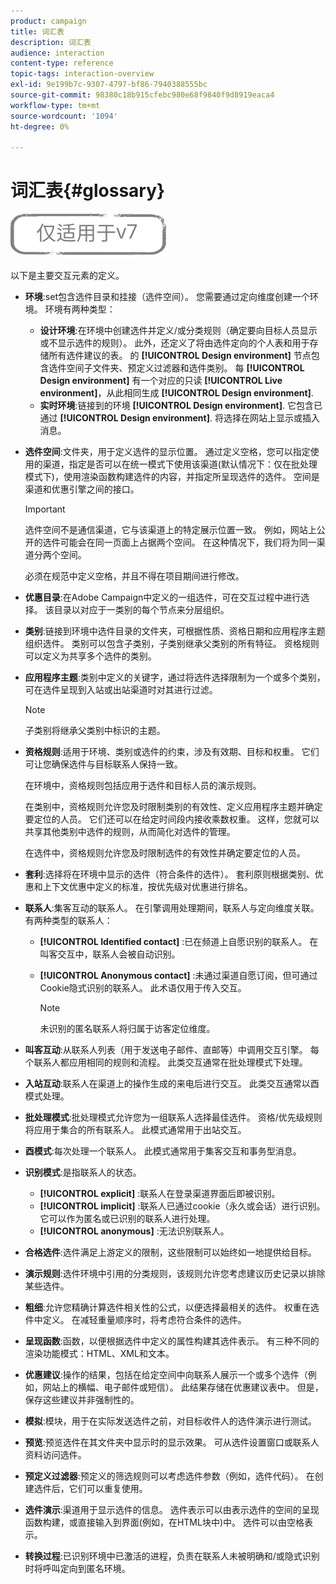 ```yaml
---
product: campaign
title: 词汇表
description: 词汇表
audience: interaction
content-type: reference
topic-tags: interaction-overview
exl-id: 9e199b7c-9307-4797-bf86-7940388555bc
source-git-commit: 98380c18b915cfebc980e68f9840f9d8919eaca4
workflow-type: tm+mt
source-wordcount: '1094'
ht-degree: 0%

---
```


# 词汇表{#glossary}

![](../../assets/v7-only.svg)

以下是主要交互元素的定义。

* **环境**:set包含选件目录和挂接（选件空间）。 您需要通过定向维度创建一个环境。 环境有两种类型：

   * **设计环境**:在环境中创建选件并定义/或分类规则（确定要向目标人员显示或不显示选件的规则）。 此外，还定义了将由选件定向的个人表和用于存储所有选件建议的表。 的 **[!UICONTROL Design environment]** 节点包含选件空间子文件夹、预定义过滤器和选件类别。 每 **[!UICONTROL Design environment]** 有一个对应的只读 **[!UICONTROL Live environment]**，从此相同生成 **[!UICONTROL Design environment]**.
   * **实时环境**:链接到的环境 **[!UICONTROL Design environment]**. 它包含已通过 **[!UICONTROL Design environment]**. 将选择在网站上显示或插入消息。

* **选件空间**:文件夹，用于定义选件的显示位置。 通过定义空格，您可以指定使用的渠道，指定是否可以在统一模式下使用该渠道(默认情况下：仅在批处理模式下)，使用渲染函数构建选件的内容，并指定所呈现选件的选件。 空间是渠道和优惠引擎之间的接口。

   >[!IMPORTANT]
   >
   >选件空间不是通信渠道，它与该渠道上的特定展示位置一致。 例如，网站上公开的选件可能会在同一页面上占据两个空间。 在这种情况下，我们将为同一渠道分两个空间。
   >
   >必须在规范中定义空格，并且不得在项目期间进行修改。

* **优惠目录**:在Adobe Campaign中定义的一组选件，可在交互过程中进行选择。 该目录以对应于一类别的每个节点来分层组织。
* **类别**:链接到环境中选件目录的文件夹，可根据性质、资格日期和应用程序主题组织选件。 类别可以包含子类别，子类别继承父类别的所有特征。 资格规则可以定义为共享多个选件的类别。
* **应用程序主题**:类别中定义的关键字，通过将选件选择限制为一个或多个类别，可在选件呈现到入站或出站渠道时对其进行过滤。

   >[!NOTE]
   >
   >子类别将继承父类别中标识的主题。

* **资格规则**:适用于环境、类别或选件的约束，涉及有效期、目标和权重。 它们可让您确保选件与目标联系人保持一致。

   在环境中，资格规则包括应用于选件和目标人员的演示规则。

   在类别中，资格规则允许您及时限制类别的有效性、定义应用程序主题并确定要定位的人员。 它们还可以在给定时间段内接收乘数权重。 这样，您就可以共享其他类别中选件的规则，从而简化对选件的管理。

   在选件中，资格规则允许您及时限制选件的有效性并确定要定位的人员。

* **套利**:选择将在环境中显示的选件（符合条件的选件）。 套利原则根据类别、优惠和上下文优惠中定义的标准，按优先级对优惠进行排名。
* **联系人**:集客互动的联系人。 在引擎调用处理期间，联系人与定向维度关联。 有两种类型的联系人：

   * **[!UICONTROL Identified contact]** :已在频道上自愿识别的联系人。 在叫客交互中，联系人会被自动识别。
   * **[!UICONTROL Anonymous contact]** :未通过渠道自愿订阅，但可通过Cookie隐式识别的联系人。 此术语仅用于传入交互。

      >[!NOTE]
      >
      >未识别的匿名联系人将归属于访客定位维度。

* **叫客互动**:从联系人列表（用于发送电子邮件、直邮等）中调用交互引擎。 每个联系人都应用相同的规则和流程。 此类交互通常在批处理模式下处理。
* **入站互动**:联系人在渠道上的操作生成的来电后进行交互。 此类交互通常以酉模式处理。
* **批处理模式**:批处理模式允许您为一组联系人选择最佳选件。 资格/优先级规则将应用于集合的所有联系人。 此模式通常用于出站交互。
* **酉模式**:每次处理一个联系人。 此模式通常用于集客交互和事务型消息。
* **识别模式**:是指联系人的状态。

   * **[!UICONTROL explicit]** :联系人在登录渠道界面后即被识别。
   * **[!UICONTROL implicit]** :联系人已通过cookie（永久或会话）进行识别。 它可以作为匿名或已识别的联系人进行处理。
   * **[!UICONTROL anonymous]** :无法识别联系人。

* **合格选件**:选件满足上游定义的限制，这些限制可以始终如一地提供给目标。
* **演示规则**:选件环境中引用的分类规则，该规则允许您考虑建议历史记录以排除某些选件。
* **粗细**:允许您精确计算选件相关性的公式，以便选择最相关的选件。 权重在选件中定义。 在减轻重量顺序时，将考虑符合条件的选件。
* **呈现函数**:函数，以便根据选件中定义的属性构建其选件表示。 有三种不同的渲染功能模式：HTML、XML和文本。
* **优惠建议**:操作的结果，包括在给定空间中向联系人展示一个或多个选件（例如，网站上的横幅、电子邮件或短信）。 此结果存储在优惠建议表中。 但是，保存这些建议并非强制性的。
* **模拟**:模块，用于在实际发送选件之前，对目标收件人的选件演示进行测试。
* **预览**:预览选件在其文件夹中显示时的显示效果。 可从选件设置窗口或联系人资料访问选件。
* **预定义过滤器**:预定义的筛选规则可以考虑选件参数（例如，选件代码）。 在创建选件后，它们可以重复使用。
* **选件演示**:渠道用于显示选件的信息。 选件表示可以由表示选件的空间的呈现函数构建，或直接输入到界面(例如，在HTML块中)中。 选件可以由空格表示。
* **转换过程**:已识别环境中已激活的进程，负责在联系人未被明确和/或隐式识别时将呼叫定向到匿名环境。
